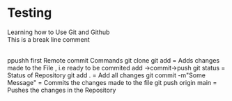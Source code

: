 # Testing
Learning how to Use Git and Github
<br>
This is a break line comment

<br>
ppushh
first Remote commit
Commands 
git clone <link of repository>
git add <filename>  = Adds changes made to the  File , i.e ready to be commited 
add ->commit->push
git status          = Status of Repository
git add .           = Add all changes
git commit -m"Some Message" = Commits the changes made to the file
git push origin main = Pushes the changes in the Repository